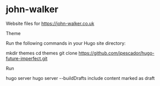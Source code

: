 # john-walker

Website files for <https://john-walker.co.uk>

Theme

Run the following commands in your Hugo site directory:

mkdir themes
cd themes
git clone https://github.com/jpescador/hugo-future-imperfect.git

Run

hugo server
hugo server --buildDrafts include content marked as draft
